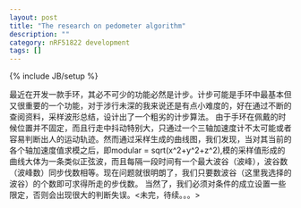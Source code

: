 ```yaml
---
layout: post
title: "The research on pedometer algorithm"
description: ""
category: nRF51822 development
tags: []
---
```

{% include JB/setup %}

最近在开发一款手环，其必不可少的功能必然是计步。计步可能是手环中最基本但又很重要的一个功能，对于涉行未深的我来说还是有点小难度的，好在通过不断的查阅资料，采样波形总结，设计出了一个粗劣的计步算法。
由于手环在佩戴的时候位置并不固定，而且行走中抖动特别大，只通过一个三轴加速度计不太可能或者容易判断出人的运动轨迹。然而通过采样生成的曲线图，我们发现，当对其当前的各个轴加速度值求模之后，即modular = sqrt(x^2+y^2+z^2),模的采样值形成的曲线大体为一条类似正弦波，而且每隔一段时间有一个最大波谷（波峰），波谷数（波峰数）同步伐数相等。现在问题就很明朗了，我们只要数波谷（这里我选择的波谷）的个数即可求得所走的步伐数。
当然了，我们必须对条件的成立设置一些限定，否则会出现很大的判断失误。<未完，待续。。。>
